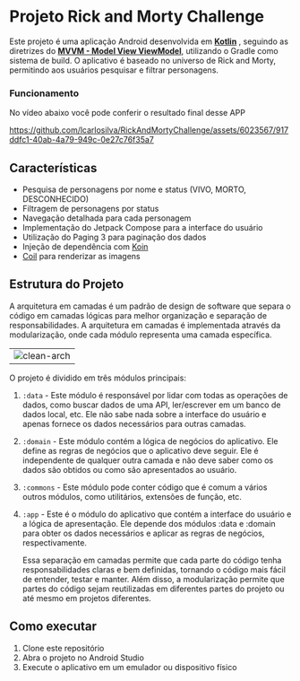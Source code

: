# Projeto Rick and Morty Challenge

Este projeto é uma aplicação Android desenvolvida em [**Kotlin**][kotlin] , seguindo as diretrizes do [**MVVM - Model View ViewModel**][mvvm], utilizando o Gradle como sistema de build. O aplicativo é baseado no universo de Rick and Morty, permitindo aos usuários pesquisar e filtrar personagens.

### Funcionamento

No vídeo abaixo você pode conferir o resultado final desse APP

https://github.com/lcarlosilva/RickAndMortyChallenge/assets/6023567/917ddfc1-40ab-4a79-949c-0e27c76f35a7

## Características

- Pesquisa de personagens por nome e status (VIVO, MORTO, DESCONHECIDO)
- Filtragem de personagens por status
- Navegação detalhada para cada personagem
- Implementação do Jetpack Compose para a interface do usuário
- Utilização do Paging 3 para paginação dos dados
- Injeção de dependência com [Koin][koin]
- [Coil][coil] para renderizar as imagens

## Estrutura do Projeto

A arquitetura em camadas é um padrão de design de software que separa o código em camadas lógicas para melhor organização e separação de responsabilidades. A arquitetura em camadas é implementada através da modularização, onde cada módulo representa uma camada específica.

|  |
| ---      |
| ![clean-arch](https://github.com/lcarlosilva/RickAndMortyChallenge/assets/6023567/286d8fef-8304-430c-8b7a-ef0a4566f746) |

O projeto é dividido em três módulos principais:

1. `:data` - Este módulo é responsável por lidar com todas as operações de dados, como buscar dados de uma API, ler/escrever em um banco de dados local, etc. Ele não sabe nada sobre a interface do usuário e apenas fornece os dados necessários para outras camadas.  
2. `:domain` - Este módulo contém a lógica de negócios do aplicativo. Ele define as regras de negócios que o aplicativo deve seguir. Ele é independente de qualquer outra camada e não deve saber como os dados são obtidos ou como são apresentados ao usuário.  
3. `:commons` - Este módulo pode conter código que é comum a vários outros módulos, como utilitários, extensões de função, etc.  
4. `:app` - Este é o módulo do aplicativo que contém a interface do usuário e a lógica de apresentação. Ele depende dos módulos :data e :domain para obter os dados necessários e aplicar as regras de negócios, respectivamente.

   Essa separação em camadas permite que cada parte do código tenha responsabilidades claras e bem definidas, tornando o código mais fácil de entender, testar e manter. Além disso, a modularização permite que partes do código sejam reutilizadas em diferentes partes do projeto ou até mesmo em projetos diferentes.

## Como executar

1. Clone este repositório
2. Abra o projeto no Android Studio
3. Execute o aplicativo em um emulador ou dispositivo físico


[mvvm]:<https://medium.com/android-dev-br/arquiteturas-em-android-mvvm-kotlin-android-architecture-components-databinding-lifecycle-d5e7a9023cf3>
[kotlin]:<https://kotlinlang.org/docs/reference/>
[koin]:<https://insert-koin.io/docs/reference/introduction>
[coil]:<https://coil-kt.github.io/coil/getting_started/>
